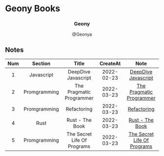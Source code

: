 # Geony Books

<div align="center">
<h3> Geony </h3>
<a here="https://github.com/geonya">@Geonya</a>
</div>

## Notes

| Num |   Section    |            Title            |  CreateAt  |                                Note                                 |
| :-: | :----------: | :-------------------------: | :--------: | :-----------------------------------------------------------------: |
|  1  |  Javascript  |     DeepDive Javascript     | 2022-02-23 |         [DeepDive Javascript](deepdive-javascript/INDEX.md)         |
|  2  | Promgramming |  The Pragmatic Programmer   | 2022-03-23 |    [The Pragmatic Programmer](the-pragmatic-programmer/INDEX.md)    |
|  3  | Promgramming |         Refactoring         | 2022-03-23 |                 [Refactoring](refactoring/INDEX.md)                 |
|  4  |     Rust     |       Rust - The Book       | 2022-03-23 |              [Rust - The Book](rust-thebook/INDEX.md)               |
|  5  | Promgramming | The Secret Life Of Programs | 2022-03-23 | [The Secret Life Of Programs](the-secret-life-of-programs/INDEX.md) |
